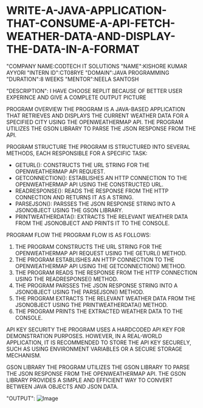 # WRITE-A-JAVA-APPLICATION-THAT-CONSUME-A-API-FETCH-WEATHER-DATA-AND-DISPLAY-THE-DATA-IN-A-FORMAT
"COMPANY NAME:CODTECH IT SOLUTIONS
"NAME":KISHORE KUMAR AYYORI
"INTERN ID":CT08RYE
"DOMAIN":JAVA PROGRAMMING
"DURATION":8 WEEKS
"MENTOR":NEELA SANTOSH

"DESCRIPTION":
I HAVE CHOOSE REPLIT BECAUSE OF BETTER USER EXPERINCE AND GIVE A COMPLETE OUTPUT PICTURE 

PROGRAM OVERVIEW
THE PROGRAM IS A JAVA-BASED APPLICATION THAT RETRIEVES AND DISPLAYS THE CURRENT WEATHER DATA FOR A SPECIFIED CITY USING THE OPENWEATHERMAP API. THE PROGRAM UTILIZES THE GSON LIBRARY TO PARSE THE JSON RESPONSE FROM THE API.

PROGRAM STRUCTURE
THE PROGRAM IS STRUCTURED INTO SEVERAL METHODS, EACH RESPONSIBLE FOR A SPECIFIC TASK:

- GETURL(): CONSTRUCTS THE URL STRING FOR THE OPENWEATHERMAP API REQUEST.
- GETCONNECTION(): ESTABLISHES AN HTTP CONNECTION TO THE OPENWEATHERMAP API USING THE CONSTRUCTED URL.
- READRESPONSE(): READS THE RESPONSE FROM THE HTTP CONNECTION AND RETURNS IT AS A STRING.
- PARSEJSON(): PARSSES THE JSON RESPONSE STRING INTO A JSONOBJECT USING THE GSON LIBRARY.
- PRINTWEATHERDATA(): EXTRACTS THE RELEVANT WEATHER DATA FROM THE JSONOBJECT AND PRINTS IT TO THE CONSOLE.

PROGRAM FLOW
THE PROGRAM FLOW IS AS FOLLOWS:

1. THE PROGRAM CONSTRUCTS THE URL STRING FOR THE OPENWEATHERMAP API REQUEST USING THE GETURL() METHOD.
2. THE PROGRAM ESTABLISHES AN HTTP CONNECTION TO THE OPENWEATHERMAP API USING THE GETCONNECTION() METHOD.
3. THE PROGRAM READS THE RESPONSE FROM THE HTTP CONNECTION USING THE READRESPONSE() METHOD.
4. THE PROGRAM PARSSES THE JSON RESPONSE STRING INTO A JSONOBJECT USING THE PARSEJSON() METHOD.
5. THE PROGRAM EXTRACTS THE RELEVANT WEATHER DATA FROM THE JSONOBJECT USING THE PRINTWEATHERDATA() METHOD.
6. THE PROGRAM PRINTS THE EXTRACTED WEATHER DATA TO THE CONSOLE.

API KEY SECURITY
THE PROGRAM USES A HARDCODED API KEY FOR DEMONSTRATION PURPOSES. HOWEVER, IN A REAL-WORLD APPLICATION, IT IS RECOMMENDED TO STORE THE API KEY SECURELY, SUCH AS USING ENVIRONMENT VARIABLES OR A SECURE STORAGE MECHANISM.

GSON LIBRARY
THE PROGRAM UTILIZES THE GSON LIBRARY TO PARSE THE JSON RESPONSE FROM THE OPENWEATHERMAP API. THE GSON LIBRARY PROVIDES A SIMPLE AND EFFICIENT WAY TO CONVERT BETWEEN JAVA OBJECTS AND JSON DATA.


"OUTPUT":
![Image](https://github.com/user-attachments/assets/574f0c01-4418-438e-bafc-a31b278f0394)
